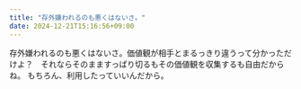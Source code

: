 ```yaml
---
title: "存外嫌われるのも悪くはないさ。"
date: 2024-12-21T15:16:56+09:00
---
```

存外嫌われるのも悪くはないさ。価値観が相手とまるっきり違うって分かっただけよ？　それならそのまますっぱり切るもその価値観を収集するも自由だからね。
もちろん、利用したっていいんだから。

